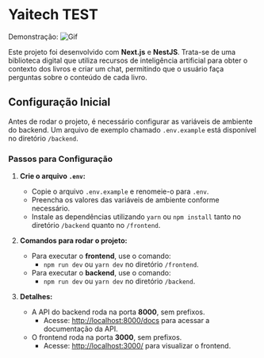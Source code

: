 # Yaitech TEST

Demonstração: ![Gif](./demo.gif)

Este projeto foi desenvolvido com **Next.js** e **NestJS**. Trata-se de uma biblioteca digital que utiliza recursos de inteligência artificial para obter o contexto dos livros e criar um chat, permitindo que o usuário faça perguntas sobre o conteúdo de cada livro.

## Configuração Inicial

Antes de rodar o projeto, é necessário configurar as variáveis de ambiente do backend. Um arquivo de exemplo chamado `.env.example` está disponível no diretório `/backend`.

### Passos para Configuração

1. **Crie o arquivo `.env`:**

   - Copie o arquivo `.env.example` e renomeie-o para `.env`.
   - Preencha os valores das variáveis de ambiente conforme necessário.
   - Instale as dependências utilizando `yarn` ou `npm install` tanto no diretório `/backend` quanto no `/frontend`.

2. **Comandos para rodar o projeto:**

   - Para executar o **frontend**, use o comando:
     - `npm run dev` ou `yarn dev` no diretório `/frontend`.
   - Para executar o **backend**, use o comando:
     - `npm run dev` ou `yarn dev` no diretório `/backend`.

3. **Detalhes:**

   - A API do backend roda na porta **8000**, sem prefixos.
     - Acesse: [http://localhost:8000/docs](http://localhost:8000/docs) para acessar a documentação da API.
   - O frontend roda na porta **3000**, sem prefixos.
     - Acesse: [http://localhost:3000/](http://localhost:3000/) para visualizar o frontend.
